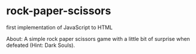 # rock-paper-scissors

first implementation of JavaScript to HTML

About:
A simple rock paper scissors game with a little bit of surprise when defeated (Hint: Dark Souls).
